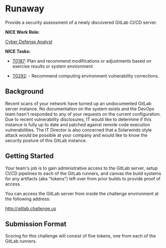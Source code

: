# Runaway
 
  Provide a security assessment of a newly discovered GitLab CI/CD server.
  
  **NICE Work Role:**

  [Cyber Defense Analyst](https://niccs.cisa.gov/workforce-development/nice-framework)


  **NICE Tasks:**

  - [T0187](https://niccs.cisa.gov/workforce-development/nice-framework): Plan and recommend modifications or adjustments based on exercise results or system environment

  - [T0292](https://niccs.cisa.gov/workforce-development/nice-framework): - Recommend computing environment vulnerability corrections.


## Background

  Recent scans of your network have turned up an undocumented GitLab server instance. No documentation on the system exists and the DevOps team hasn't responded to any of your requests on the current configuration. Due to recent vulnerability disclosures, IT would like to determine if this instance is fully up to date and patched against remote code execution vulnerabilities. The IT Director is also concerned that a Solarwinds style attack would be possible at your company and would like to know the security posture of this GitLab instance.

## Getting Started

  Your team's job is to gain administrative access to the GitLab server, setup CI/CD pipelines to each of the GitLab runners, and canvas the build systems for any artifacts (aka "tokens") left over from prior builds to provide proof of access.

  You can access the GitLab server from inside the challenge environment at the following address:

  http://gitlab.challenge.us

## Submission Format

  Scoring for this challenge will consist of five tokens, one from each of the GitLab runners.
